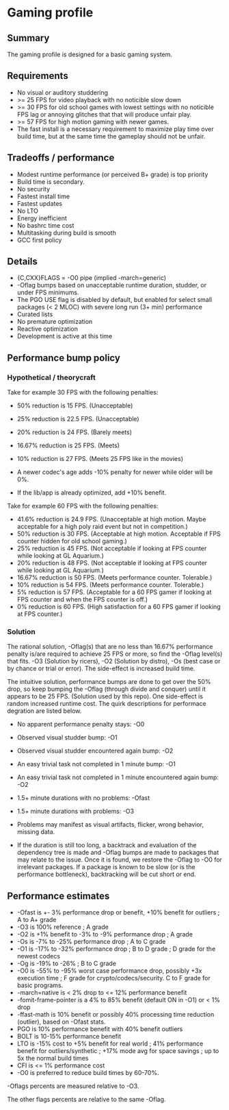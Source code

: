 # Gaming profile

## Summary

The gaming profile is designed for a basic gaming system.

## Requirements

* No visual or auditory studdering
* &gt;= 25 FPS for video playback with no noticible slow down
* &gt;= 30 FPS for old school games with lowest settings with no noticible FPS
lag or annoying glitches that that will produce unfair play.
* &gt;= 57 FPS for high motion gaming with newer games.
* The fast install is a necessary requirement to maximize play time over build
time, but at the same time the gameplay should not be unfair.

## Tradeoffs / performance

* Modest runtime performance (or perceived B+ grade) is top priority
* Build time is secondary.
* No security
* Fastest install time
* Fastest updates
* No LTO
* Energy inefficient
* No bashrc time cost
* Multitasking during build is smooth
* GCC first policy

## Details

* {C,CXX}FLAGS = -O0 pipe (implied -march=generic)
* -Oflag bumps based on unacceptable runtime duration, studder, or under FPS
minimums.
* The PGO USE flag is disabled by default, but enabled for select small
packages (&lt; 2 MLOC) with severe long run (3+ min) performance
* Curated lists
* No premature optimization
* Reactive optimization
* Development is active at this time

## Performance bump policy

### Hypothetical / theorycraft

Take for example 30 FPS with the following penalties:

* 50% reduction is 15 FPS. (Unacceptable)
* 25% reduction is 22.5 FPS. (Unacceptable)
* 20% reduction is 24 FPS.  (Barely meets)
* 16.67% reduction is 25 FPS.  (Meets)
* 10% reduction is 27 FPS. (Meets 25 FPS like in the movies)

* A newer codec's age adds -10% penalty for newer while older will be 0%.
* If the lib/app is already optimized, add +10% benefit.

Take for example 60 FPS with the following penalties:

* 41.6% reduction is 24.9 FPS.  (Unacceptable at high motion.  Maybe acceptable for a high poly raid event but not in competition.)
* 50% reduction is 30 FPS. (Acceptable at high motion.  Acceptable if FPS counter hidden for old school gaming.)
* 25% reduction is 45 FPS. (Not acceptable if looking at FPS counter while looking at GL Aquarium.)
* 20% reduction is 48 FPS.  (Not acceptable if looking at FPS counter while looking at GL Aquarium.)
* 16.67% reduction is 50 FPS.  (Meets performance counter.  Tolerable.)
* 10% reduction is 54 FPS. (Meets performance counter.   Tolerable.)
* 5% reduction is 57 FPS. (Acceptable for a 60 FPS gamer if looking at FPS counter and when the FPS counter is off.)
* 0% reduction is 60 FPS. (High satisfaction for a 60 FPS gamer if looking at FPS counter.)

### Solution

The rational solution, -Oflag(s) that are no less than 16.67% performance penalty
is/are required to achieve 25 FPS or more, so find the -Oflag level(s) that
fits.  -O3 (Solution by ricers), -O2 (Solution by distro), -Os (best case or by
chance or trial or error).  The side-effect is increased build time.

The intuitive solution, performance bumps are done to get over the 50% drop, so
keep bumping the -Oflag (through divide and conquer) until it appears to be 25
FPS.  (Solution used by this repo).  One side-effect is random increased
runtime cost.  The quirk descriptions for performace degration are listed below.

* No apparent performance penalty stays:  -O0
* Observed visual studder bump:  -O1
* Observed visual studder encountered again bump:  -O2
* An easy trivial task not completed in 1 minute bump:  -O1
* An easy trivial task not completed in 1 minute encountered again bump:  -O2
* 1.5+ minute durations with no problems:  -Ofast
* 1.5+ minute durations with problems:  -O3

* Problems may manifest as visual artifacts, flicker, wrong behavior, missing
data.

* If the duration is still too long, a backtrack and evaluation of the
dependency tree is made and -Oflag bumps are made to packages that may relate to
the issue.  Once it is found, we restore the -Oflag to -O0 for irrelevant
packages.  If a package is known to be slow (or is the performance bottleneck),
backtracking will be cut short or end.

## Performance estimates

* -Ofast is +- 3% performance drop or benefit, +10% benefit for outliers ; A to A+ grade
* -O3 is 100% reference ; A grade
* -O2 is +1% benefit to -3% to -9% performance drop ; A grade
* -Os is -7% to -25% performance drop ; A to C grade
* -O1 is -17% to -32% performance drop ; B to D grade ; D grade for the newest codecs
* -Og is -19% to -26% ; B to C grade
* -O0 is -55% to -95% worst case performance drop, possibly +3x execution time ; F grade for crypto/codecs/security.  C to F grade for basic programs.
* -march=native is &lt; 2% drop to &lt;= 12% performance benefit
* -fomit-frame-pointer is a 4% to 85% benefit (default ON in -O1) or &lt; 1% drop
* -ffast-math is 10% benefit or possibly 40% processing time reduction (outlier), based on -Ofast stats.
* PGO is 10% performance benefit with 40% benefit outliers
* BOLT is 10-15% performance benefit
* LTO is -15% cost to +5% benefit for real world ; 41% performance benefit for outliers/synthetic ; +17% mode avg for space savings ; up to 5x the normal build times
* CFI is &lt;= 1% performance cost
* -O0 is preferred to reduce build times by 60-70%.

-Oflags percents are measured relative to -O3.

The other flags percents are relative to the same -Oflag.
